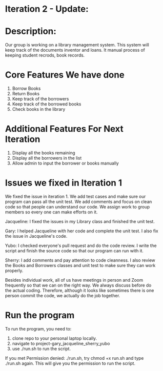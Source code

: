 # Iteration 2 - Update:


# Description: 

Our group is working on a library management system. This system will keep track of the documents inventor and loans. 
It manual process of keeping student recrods, book records. 

# Core Features We have done

1. Borrow Books
2. Return Books
3. Keep track of the borrowers
4. Keep track of the borrowed books
5. Check books in the library

# Additional Features For Next Iteration

1. Display all the books remaining
2. Display all the borrowers in the list
3. Allow admin to input the borrower or books manually

# Issues we fixed in Iteration 1

We fixed the issue in iteration 1. We add test cases and make sure our program can pass all the unit test. We add comments and focus on clean code so that people can understand our code. We assign work to group members so every one can make efforts on it. 

Jacqueline: I fixed the issues in my Library class and finished the unit test. 

Gary: I helped Jacqueline with her code and complete the unit test. I also fix the issue in Jacqueline's code. 

Yubo: I checked everyone's pull request and do the code review. I write the script and finish the source code so that our program can run with it. 

Sherry: I add comments and pay attention to code cleanness. I also review the Books and Borrowers classes and unit test to make sure they can work properly. 

Besides individual work, all of us have meetings in person and Zoom frequently so that we can on the right way. We always discuss before do the actual coding. Therefore, although it looks like sometimes there is one person commit the code, we actually do the job together. 

# Run the program

To run the program, you need to:
1. clone repo to your personal laptop locally.
2. navigate to project-gary_jacqueline_sherry_yubo
3. use ./run.sh to run the script.

If you met Permission denied: ./run.sh, try chmod +x run.sh and type ./run.sh again. This will give you the permission to run the script.





